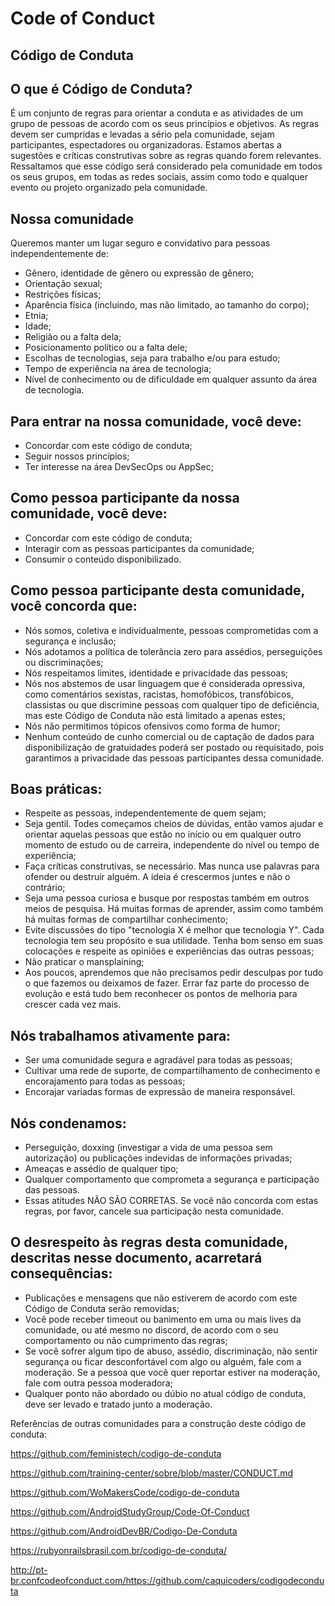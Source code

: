 # Code of Conduct
## Código de Conduta

## O que é Código de Conduta?
É um conjunto de regras para orientar a conduta e as atividades de um grupo de pessoas de acordo com os seus princípios e objetivos. As regras devem ser cumpridas e levadas a sério pela comunidade, sejam participantes, espectadores ou organizadoras. Estamos abertas a sugestões e críticas construtivas sobre as regras quando forem relevantes. Ressaltamos que esse código será considerado pela comunidade em todos os seus grupos, em todas as redes sociais, assim como todo e qualquer evento ou projeto organizado pela comunidade.

## Nossa comunidade
Queremos manter um lugar seguro e convidativo para pessoas independentemente de:

- Gênero, identidade de gênero ou expressão de gênero;
- Orientação sexual;
- Restrições físicas;
- Aparência física (incluindo, mas não limitado, ao tamanho do corpo);
- Etnia;
- Idade;
- Religião ou a falta dela;
- Posicionamento político ou a falta dele;
- Escolhas de tecnologias, seja para trabalho e/ou para estudo;
- Tempo de experiência na área de tecnologia;
- Nível de conhecimento ou de dificuldade em qualquer assunto da área de tecnologia.

## Para entrar na nossa comunidade, você deve:

- Concordar com este código de conduta;
- Seguir nossos princípios;
- Ter interesse na área DevSecOps ou AppSec;

## Como pessoa participante da nossa comunidade, você deve:

- Concordar com este código de conduta;
- Interagir com as pessoas participantes da comunidade;
- Consumir o conteúdo disponibilizado.

## Como pessoa participante desta comunidade, você concorda que:

- Nós somos, coletiva e individualmente, pessoas comprometidas com a segurança e inclusão;
- Nós adotamos a política de tolerância zero para assédios, perseguições ou discriminações;
- Nós respeitamos limites, identidade e privacidade das pessoas;
- Nós nos abstemos de usar linguagem que é considerada opressiva, como comentários sexistas, racistas, homofóbicos, transfóbicos, classistas ou que discrimine pessoas com qualquer tipo de deficiência, mas este Código de Conduta não está limitado a apenas estes;
- Nós não permitimos tópicos ofensivos como forma de humor;
- Nenhum conteúdo de cunho comercial ou de captação de dados para disponibilização de gratuidades poderá ser postado ou requisitado, pois garantimos a privacidade das pessoas participantes dessa comunidade.

## Boas práticas:
- Respeite as pessoas, independentemente de quem sejam;
- Seja gentil. Todes começamos cheios de dúvidas, então vamos ajudar e orientar aquelas pessoas que estão no início ou em qualquer outro momento de estudo ou de carreira, independente do nível ou tempo de experiência;
- Faça críticas construtivas, se necessário. Mas nunca use palavras para ofender ou destruir alguém. A ideia é crescermos juntes e não o contrário;
- Seja uma pessoa curiosa e busque por respostas também em outros meios de pesquisa. Há muitas formas de aprender, assim como também há muitas formas de compartilhar conhecimento;
- Evite discussões do tipo "tecnologia X é melhor que tecnologia Y". Cada tecnologia tem seu propósito e sua utilidade. Tenha bom senso em suas colocações e respeite as opiniões e experiências das outras pessoas;
- Não praticar o mansplaining;
- Aos poucos, aprendemos que não precisamos pedir desculpas por tudo o que fazemos ou deixamos de fazer. Errar faz parte do processo de evolução e está tudo bem reconhecer os pontos de melhoria para crescer cada vez mais.

## Nós trabalhamos ativamente para:
- Ser uma comunidade segura e agradável para todas as pessoas;
- Cultivar uma rede de suporte, de compartilhamento de conhecimento e encorajamento para todas as pessoas;
- Encorajar variadas formas de expressão de maneira responsável.

## Nós condenamos:
- Perseguição, doxxing (investigar a vida de uma pessoa sem autorização) ou publicações indevidas de informações privadas;
- Ameaças e assédio de qualquer tipo;
- Qualquer comportamento que comprometa a segurança e participação das pessoas.
- Essas atitudes NÃO SÃO CORRETAS. Se você não concorda com estas regras, por favor, cancele sua participação nesta comunidade.

## O desrespeito às regras desta comunidade, descritas nesse documento, acarretará consequências:
- Publicações e mensagens que não estiverem de acordo com este Código de Conduta serão removidas;
- Você pode receber timeout ou banimento em uma ou mais lives da comunidade, ou até mesmo no discord, de acordo com o seu comportamento ou não cumprimento das regras;
- Se você sofrer algum tipo de abuso, assédio, discriminação, não sentir segurança ou ficar desconfortável com algo ou alguém, fale com a moderação. Se a pessoa que você quer reportar estiver na moderação, fale com outra pessoa moderadora;
- Qualquer ponto não abordado ou dúbio no atual código de conduta, deve ser levado e tratado junto a moderação.

Referências de outras comunidades para a construção deste código de conduta:

https://github.com/feministech/codigo-de-conduta

https://github.com/training-center/sobre/blob/master/CONDUCT.md

https://github.com/WoMakersCode/codigo-de-conduta

https://github.com/AndroidStudyGroup/Code-Of-Conduct

https://github.com/AndroidDevBR/Codigo-De-Conduta

https://rubyonrailsbrasil.com.br/codigo-de-conduta/

http://pt-br.confcodeofconduct.com/https://github.com/caquicoders/codigodeconduta
